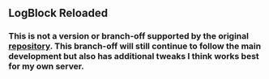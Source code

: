 ## LogBlock Reloaded
### This is not a version or branch-off supported by the original [repository](https://github.com/LogBlock/LogBlock). This branch-off will still continue to follow the main development but also has additional tweaks I think works best for my own server.
